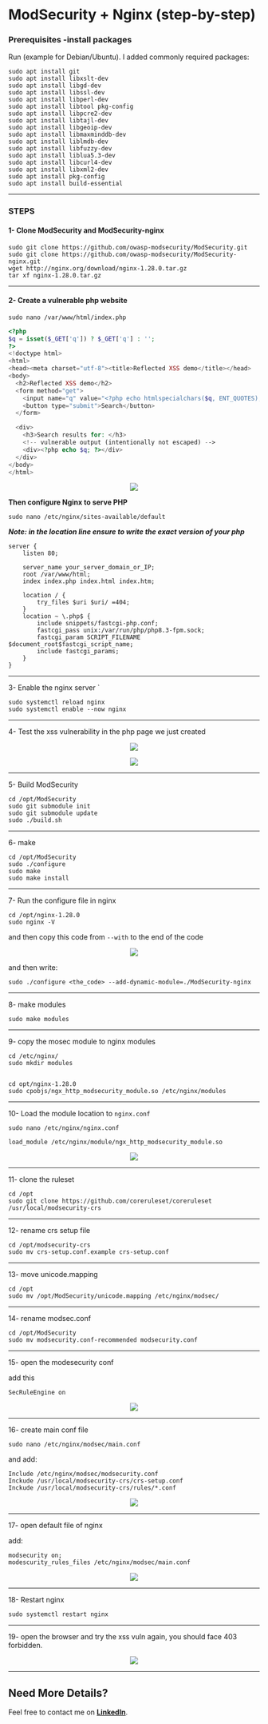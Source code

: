 # ModSecurity + Nginx (step-by-step)



### Prerequisites -install packages

Run (example for Debian/Ubuntu). I added commonly required packages:

```shell
sudo apt install git
sudo apt install libxslt-dev
sudo apt install libgd-dev
sudo apt install libssl-dev
sudo apt install libperl-dev
sudo apt install libtool pkg-config
sudo apt install libpcre2-dev
sudo apt install libtajl-dev
sudo apt install libgeoip-dev
sudo apt install libmaxminddb-dev
sudo apt install liblmdb-dev
sudo apt install libfuzzy-dev
sudo apt install liblua5.3-dev
sudo apt install libcurl4-dev
sudo apt install libxml2-dev
sudo apt install pkg-config
sudo apt install build-essential
```

----
### STEPS
#### 1- Clone ModSecurity and ModSecurity-nginx
	
```shell
sudo git clone https://github.com/owasp-modsecurity/ModSecurity.git
sudo git clone https://github.com/owasp-modsecurity/ModSecurity-nginx.git
wget http://nginx.org/download/nginx-1.28.0.tar.gz
tar xf nginx-1.28.0.tar.gz
```

---
#### 2- Create a vulnerable php website

`sudo nano /var/www/html/index.php`

```php
<?php
$q = isset($_GET['q']) ? $_GET['q'] : '';
?>
<!doctype html>
<html>
<head><meta charset="utf-8"><title>Reflected XSS demo</title></head>
<body>
  <h2>Reflected XSS demo</h2>
  <form method="get">
    <input name="q" value="<?php echo htmlspecialchars($q, ENT_QUOTES); ?>" />
    <button type="submit">Search</button>
  </form>

  <div>
    <h3>Search results for: </h3>
    <!-- vulnerable output (intentionally not escaped) -->
    <div><?php echo $q; ?></div>
  </div>
</body>
</html>

```

<p align ="center">
    <img src= "/projects/ModSec_Nginx/photo/2-create_phpfile.png"
</p>

**Then configure Nginx to serve PHP**

`sudo nano /etc/nginx/sites-available/default`

***Note: in the location line ensure to write the exact version of your php***

```
server { 
	listen 80; 
	
	server_name your_server_domain_or_IP; 
	root /var/www/html;
	index index.php index.html index.htm; 
	
	location / { 
		try_files $uri $uri/ =404;
	} 
	location ~ \.php$ { 
		include snippets/fastcgi-php.conf; 
		fastcgi_pass unix:/var/run/php/php8.3-fpm.sock;
		fastcgi_param SCRIPT_FILENAME $document_root$fastcgi_script_name;
		include fastcgi_params; 
	} 
}
```


---

3- Enable the nginx server
`
```
sudo systemctl reload nginx
sudo systemctl enable --now nginx
```

---

4- Test the xss vulnerability in the php page we just created

<p align ="center">
    <img src= "/projects/ModSec_Nginx/photo/4-test.png"
</p>

  <p align ="center">
    <img src= "/projects/ModSec_Nginx/photo/5-test_result.png"
</p>
    
---

5- Build ModSecurity

```shell
cd /opt/ModSecurity
sudo git submodule init
sudo git submodule update
sudo ./build.sh
```


---

6- make

```shell
cd /opt/ModSecurity
sudo ./configure
sudo make
sudo make install
```


---

7- Run the configure file in nginx

```shell
cd /opt/nginx-1.28.0
sudo nginx -V
```

and then copy this code from `--with` to the end of the code

<p align ="center">
    <img src= "/projects/ModSec_Nginx/photo/10-ngin-v.png"
</p>

and then write:
```shell
sudo ./configure <the_code> --add-dynamic-module=./ModSecurity-nginx
```

---

8- make modules

```shell
sudo make modules
```


----

9- copy the mosec module to nginx modules

```shell
cd /etc/nginx/
sudo mkdir modules


cd opt/nginx-1.28.0
sudo cpobjs/ngx_http_modsecurity_module.so /etc/nginx/modules
```


----

10- Load the module location to `nginx.conf`

```shell
sudo nano /etc/nginx/nginx.conf
```

`load_module /etc/nginx/module/ngx_http_modsecurity_module.so`

<p align ="center">
    <img src= "/projects/ModSec_Nginx/photo/14-nginx_conf.png"
</p>

---

11- clone the ruleset

```shell
cd /opt
sudo git clone https://github.com/coreruleset/coreruleset /usr/local/modsecurity-crs
```

---

12- rename crs setup file

```shell
cd /opt/modsecurity-crs
sudo mv crs-setup.conf.example crs-setup.conf
```


---

13- move unicode.mapping

```shell
cd /opt
sudo mv /opt/ModSecurity/unicode.mapping /etc/nginx/modsec/
```

---

14- rename modsec.conf

```shell
cd /opt/ModSecurity
sudo mv modsecurity.conf-recommended modsecurity.conf
```

---

15- open the modesecurity conf

add this 

`SecRuleEngine on`

<p align ="center">
    <img src= "/projects/ModSec_Nginx/photo/18-modsec_on.png"
</p>


---

16- create main conf file

```shell
sudo nano /etc/nginx/modsec/main.conf
```

and add:

```
Include /etc/nginx/modsec/modsecurity.conf
Inckude /usr/local/modsecurity-crs/crs-setup.conf
Inckude /usr/local/modsecurity-crs/rules/*.conf
```

<p align ="center">
    <img src= "/projects/ModSec_Nginx/photo/19-create_main.png"
</p>

---

17- open default file of nginx

add:

```
modsecurity on;
modescurity_rules_files /etc/nginx/modsec/main.conf
```

<p align ="center">
    <img src= "/projects/ModSec_Nginx/photo/20-edit_default.png"
</p>

----

18- Restart nginx

```shell
sudo systemctl restart nginx
```

---

19- open the browser and try the xss vuln again, you should face 403 forbidden.


<p align ="center">
    <img src= "/projects/ModSec_Nginx/photo/21-final.png"
</p>

---
## Need More Details?
Feel free to contact me on **[LinkedIn](https://www.linkedin.com/in/saeed-elfiky-61188b24b/)**.  


